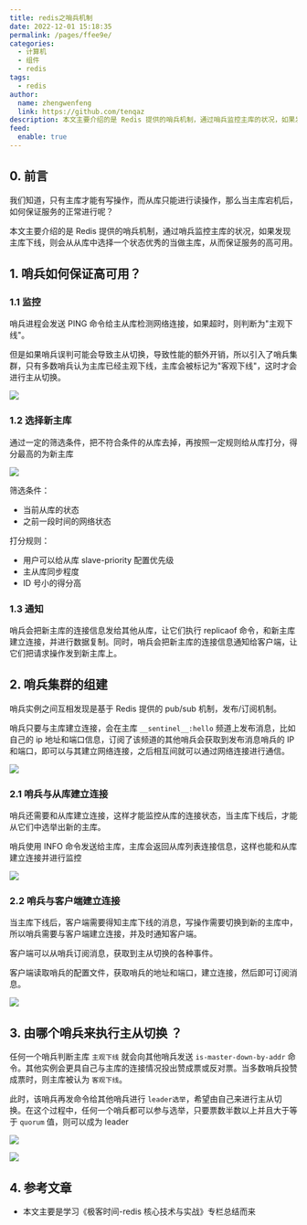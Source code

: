 ```yaml
---
title: redis之哨兵机制
date: 2022-12-01 15:18:35
permalink: /pages/ffee9e/
categories: 
  - 计算机
  - 组件
  - redis
tags: 
  - redis
author: 
  name: zhengwenfeng
  link: https://github.com/tenqaz
description: 本文主要介绍的是 Redis 提供的哨兵机制，通过哨兵监控主库的状况，如果发现主库下线，则会从从库中选择一个状态优秀的当做主库，从而保证服务的高可用。
feed: 
  enable: true
---
```

## 0. 前言

我们知道，只有主库才能有写操作，而从库只能进行读操作，那么当主库宕机后，如何保证服务的正常进行呢？

本文主要介绍的是 Redis 提供的哨兵机制，通过哨兵监控主库的状况，如果发现主库下线，则会从从库中选择一个状态优秀的当做主库，从而保证服务的高可用。

## 1. 哨兵如何保证高可用？

### 1.1 监控

哨兵进程会发送 PING 命令给主从库检测网络连接，如果超时，则判断为"主观下线"。

但是如果哨兵误判可能会导致主从切换，导致性能的额外开销，所以引入了哨兵集群，只有多数哨兵认为主库已经主观下线，主库会被标记为"客观下线"，这时才会进行主从切换。

![](https://gcore.jsdelivr.net/gh/tenqaz/BLOG-CDN@main/20210807101732.png)


### 1.2 选择新主库

通过一定的筛选条件，把不符合条件的从库去掉，再按照一定规则给从库打分，得分最高的为新主库

![](https://gcore.jsdelivr.net/gh/tenqaz/BLOG-CDN@main/20210807102140.png)

筛选条件：
* 当前从库的状态
* 之前一段时间的网络状态

打分规则：
* 用户可以给从库 slave-priority 配置优先级
* 主从库同步程度
* ID 号小的得分高

### 1.3 通知

哨兵会把新主库的连接信息发给其他从库，让它们执行 replicaof 命令，和新主库建立连接，并进行数据复制。同时，哨兵会把新主库的连接信息通知给客户端，让它们把请求操作发到新主库上。


## 2. 哨兵集群的组建

哨兵实例之间互相发现是基于 Redis 提供的 pub/sub 机制，发布/订阅机制。

哨兵只要与主库建立连接，会在主库 `__sentinel__:hello` 频道上发布消息，比如自己的 ip 地址和端口信息，订阅了该频道的其他哨兵会获取到发布消息哨兵的 IP 和端口，即可以与其建立网络连接，之后相互间就可以通过网络连接进行通信。

![](https://gcore.jsdelivr.net/gh/tenqaz/BLOG-CDN@main/20210808113804.png)


### 2.1 哨兵与从库建立连接

哨兵还需要和从库建立连接，这样才能监控从库的连接状态，当主库下线后，才能从它们中选举出新的主库。

哨兵使用 INFO 命令发送给主库，主库会返回从库列表连接信息，这样也能和从库建立连接并进行监控

![](https://gcore.jsdelivr.net/gh/tenqaz/BLOG-CDN@main/20210808115259.png##crop=0&crop=0&crop=1&crop=1&id=pOt5P&originHeight=1404&originWidth=2499&originalType=binary&ratio=1&rotation=0&showTitle=false&status=done&style=none&title=)


### 2.2 哨兵与客户端建立连接

当主库下线后，客户端需要得知主库下线的消息，写操作需要切换到新的主库中，所以哨兵需要与客户端建立连接，并及时通知客户端。

客户端可以从哨兵订阅消息，获取到主从切换的各种事件。

客户端读取哨兵的配置文件，获取哨兵的地址和端口，建立连接，然后即可订阅消息。

![](https://gcore.jsdelivr.net/gh/tenqaz/BLOG-CDN@main/20210808115236.png)


## 3. 由哪个哨兵来执行主从切换 ？

任何一个哨兵判断主库 `主观下线` 就会向其他哨兵发送 `is-master-down-by-addr` 命令。其他实例会更具自己与主库的连接情况投出赞成票或反对票。当多数哨兵投赞成票时，则主库被认为 `客观下线`。

此时，该哨兵再发命令给其他哨兵进行 `leader选举`，希望由自己来进行主从切换。在这个过程中，任何一个哨兵都可以参与选举，只要票数半数以上并且大于等于 `quorum` 值，则可以成为 leader

![](https://gcore.jsdelivr.net/gh/tenqaz/BLOG-CDN@main/20210808122234.png)

![](https://gcore.jsdelivr.net/gh/tenqaz/BLOG-CDN@main/20210808122439.png)

## 4. 参考文章

* 本文主要是学习《极客时间-redis 核心技术与实战》专栏总结而来

